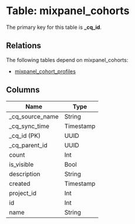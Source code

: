 # Table: mixpanel_cohorts

The primary key for this table is **_cq_id**.

## Relations

The following tables depend on mixpanel_cohorts:
  - [mixpanel_cohort_profiles](mixpanel_cohort_profiles.md)

## Columns

| Name          | Type          |
| ------------- | ------------- |
|_cq_source_name|String|
|_cq_sync_time|Timestamp|
|_cq_id (PK)|UUID|
|_cq_parent_id|UUID|
|count|Int|
|is_visible|Bool|
|description|String|
|created|Timestamp|
|project_id|Int|
|id|Int|
|name|String|